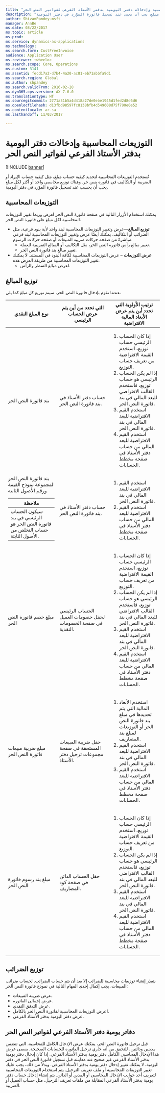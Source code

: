 ```yaml
---
title: "التوزيعات المحاسبية وإدخالات دفتر اليومية بدفتر الأستاذ الفرعي لفواتير النص الحر"
description: "تُستخدم التوزيعات المحاسبية لتحديد كيفية حساب مبلغ، مثل كيفية حساب الإيراد أو الضريبة أو التكاليف في فاتورة بنص حر. وهناك توزيع محاسبي واحد أو أكثر لكل مبلغ يجب أن يحسب عند تسجيل فاتورة الموّرد في دفتر اليومية."
author: ShivamPandey-msft
manager: AnnBe
ms.date: 08/22/2017
ms.topic: article
ms.prod: 
ms.service: dynamics-ax-applications
ms.technology: 
ms.search.form: CustFreeInvoice
audience: Application User
ms.reviewer: twheeloc
ms.search.scope: Core, Operations
ms.custom: 3141
ms.assetid: fecd17a2-d7b4-4a20-ac81-eb71abbfa9d1
ms.search.region: Global
ms.author: shpandey
ms.search.validFrom: 2016-02-28
ms.dyn365.ops.version: AX 7.0.0
ms.translationtype: HT
ms.sourcegitcommit: 2771a31b5a4d418a27de0ebe1945d1fed2d8d6d6
ms.openlocfilehash: d13fbd98597fc8138bfb4d549608d75f790e0e52
ms.contentlocale: ar-sa
ms.lasthandoff: 11/03/2017

---
```


# <a name="accounting-distributions-and-subledger-journal-entries-for-free-text-invoices"></a>التوزيعات المحاسبية وإدخالات دفتر اليومية بدفتر الأستاذ الفرعي لفواتير النص الحر

[!INCLUDE [banner](../includes/banner.md)]

تُستخدم التوزيعات المحاسبية لتحديد كيفية حساب مبلغ، مثل كيفية حساب الإيراد أو الضريبة أو التكاليف في فاتورة بنص حر. وهناك توزيع محاسبي واحد أو أكثر لكل مبلغ يجب أن يحسب عند تسجيل فاتورة الموّرد في دفتر اليومية.

<a name="accounting-distributions"></a>التوزيعات المحاسبية
------------------------

يمكنك استخدام الأزرار التالية في صفحة فاتورة النص الحر لعرض وربما تغيير التوزيعات المحاسبية لكل مبلغ على فاتورة النص الحر.

-   **توزيع المبالغ**—عرض وتغيير التوزيعات المحاسبية لبند واحد لأية بنود فرعية، مثل الضرائب أو التكاليف. يمكنك أيضًا عرض وتغيير التوزيعات المحاسبية لبند فرعي مباشرةً من صفحة حركات ضريبة المبيعات أو صفحة حركات الرسوم.
    -   تغيير مبالغ رأس فاتورة النص الحر، مثل التكاليف أو المبالغ التقريبية للعملة.
    -   تغيير مبالغ بند فاتورة النص الحر.
-   **عرض التوزيعات** – عرض التوزيعات المحاسبية لكافة البنود في المستند. لا يمكنك تغيير التوزيعات المحاسبية من طريقة العرض هذه.
    -   اعرض مبالغ السطر والرأس.

## <a name="distributing-amounts"></a>توزيع المبالغ
عندما تقوم بإدخال فاتورة النص الحر، سيتم توزيع كل مبلغ كما يلي.

<table>
<colgroup>
<col width="33%" />
<col width="33%" />
<col width="33%" />
</colgroup>
<thead>
<tr class="header">
<th>نوع المبلغ النقدي</th>
<th>التي تحدد من أين يتم عرض الحساب الرئيسي‬</th>
<th>ترتيب الأولوية التي تحدد أين يتم عرض الأبعاد المالية الافتراضية</th>
</tr>
</thead>
<tbody>
<tr class="odd">
<td>بند فاتورة النص الحر</td>
<td>حساب دفتر الأستاذ في بند فاتورة النص الحر.</td>
<td><ol>
<li>إذا كان الحساب الرئيسي حساب توزيع، استخدم القيمة الافتراضية من تعريف حساب التوزيع.</li>
<li>إذا لم يكن الحساب الرئيسي هو حساب توزيع، فاستخدم القالب الافتراضي للبعد المالي في بند فاتورة النص الحر.</li>
<li>استخدم القيم الافتراضية للبعد المالي في بند فاتورة النص الحر.</li>
<li>استخدم القيم الافتراضية للبعد المالي من حساب دفتر الأستاذ في صفحة مخطط الحسابات.</li>
</ol></td>
</tr>
<tr class="even">
<td>بند فاتورة النص الحر لمجموعة نموذج القيمة ورقم الأصول الثابتة
<div class="alert">
<table>
<thead>
<tr class="header">
<th><strong>ملاحظة </strong></th>
</tr>
</thead>
<tbody>
<tr class="odd">
<td>سيكون الحساب الرئيسي في بند فاتورة النص الحر هو حساب التخلص من الأصول الثابتة.</td>
</tr>
</tbody>
</table>
</div></td>
<td>حساب دفتر الأستاذ في بند فاتورة النص الحر.</td>
<td><ol>
<li>استخدم القيم الافتراضية للبعد المالي في بند فاتورة النص الحر.</li>
<li>استخدم القيم الافتراضية للبعد المالي من حساب دفتر الأستاذ في صفحة مخطط الحسابات.</li>
</ol></td>
</tr>
<tr class="odd">
<td>مبلغ خصم فاتورة النص الحر</td>
<td>الحساب الرئيسي لحقل خصومات العميل في صفحة الخصومات النقدية.</td>
<td><ol>
<li>إذا كان الحساب الرئيسي حساب توزيع، استخدم القيمة الافتراضية من تعريف حساب التوزيع.</li>
<li>إذا لم يكن الحساب الرئيسي هو حساب توزيع، فاستخدم القالب الافتراضي للبعد المالي في بند فاتورة النص الحر.</li>
<li>استخدم القيم الافتراضية للبعد المالي في بند فاتورة النص الحر.</li>
<li>استخدم القيم الافتراضية للبعد المالي من حساب دفتر الأستاذ في صفحة مخطط الحسابات.</li>
</ol></td>
</tr>
<tr class="even">
<td>مبلغ ضريبة مبيعات فاتورة النص الحر</td>
<td>حقل ضريبة المبيعات المستحقة في صفحة مجموعات ترحيل دفتر الأستاذ.</td>
<td><ol>
<li>استخدم الأبعاد المالية التي يتم تحديدها في مبلغ بند فاتورة النص الحر أو التوزيعات لمبلغ بند المصاريف.</li>
<li>استخدم القيم الافتراضية للبعد المالي في بند فاتورة النص الحر.</li>
<li>استخدم القيم الافتراضية للبعد المالي من حساب دفتر الأستاذ في صفحة مخطط الحسابات.</li>
</ol></td>
</tr>
<tr class="odd">
<td>مبلغ بند رسوم فاتورة النص الحر</td>
<td>حقل الحساب الدائن في صفحة كود المصاريف.</td>
<td><ol>
<li>إذا كان الحساب الرئيسي حساب توزيع، استخدم القيمة الافتراضية من تعريف حساب التوزيع.</li>
<li>إذا لم يكن الحساب الرئيسي هو حساب توزيع، فاستخدم القالب الافتراضي للبعد المالي في بند فاتورة النص الحر.</li>
<li>استخدم القيم الافتراضية للبعد المالي في بند فاتورة النص الحر.</li>
<li>استخدم القيم الافتراضية للبعد المالي من حساب دفتر الأستاذ في صفحة مخطط الحسابات.</li>
</ol></td>
</tr>
</tbody>
</table>

## <a name="distributing-taxes"></a>توزيع الضرائب
يتعذر إنشاء توزيعات محاسبية للضرائب إلا بعد أن يتم حساب الضرائب. لحساب ضرائب المبيعات، يجب إكمال إحدى المهام التالية في نموذج فاتورة النص الحر:
-   عرض ضريبة المبيعات.
-   عرض إجمالي الفاتورة.
-   عرض التدفق النقدي.
-   اعرض التوزيعات المحاسبية لفاتورة النص الحر بالكامل.
-   عرض دفتر اليومية بدفتر الأستاذ الفرعي.

## <a name="subledger-journals-for-free-text-invoices"></a> دفاتر يومية دفتر الأستاذ الفرعي لفواتير النص الحر
قبل ترحيل فاتورة النص الحر، يمكنك عرض الإدخال الكامل للمحاسبة، التي تتضمن مدينين ودائنين، للتحقق من أنه جاري ترحيل الفاتورة للحسابات الصحيحة. يسمى عرض هذا الإدخال المحاسبي الكامل دفتر يومية بدفتر الأستاذ الفرعي. إذا كان إدخال دفتر يومية بدفتر الأستاذ الفرعي غير صحيح عند معاينته قبل تسجيل فاتورة النص الحر في دفتر اليومية، لا يمكنك تغيير إدخال دفتر يومية بدفتر الأستاذ الفرعي. وبدلاً من ذلك، يجب عليك تغيير التوزيعات المحاسبية أو ملف تعريف الترحيل. يتم استخدام التوزيعات المحاسبية لتعريف أحد جوانب الإدخال المحاسبي أو المدين أو الدائن. يتم إنشاء إدخال حساب دفتر يومية بدفتر الأستاذ الفرعي المقابلة من ملفات تعريف الترحيل، مثل حساب العميل أو الضريبة.




